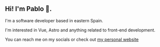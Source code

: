 ## Hi! I'm Pablo 👋.

I'm a software developer based in eastern Spain.

I'm interested in Vue, Astro and anything related to front-end development.

You can reach me on my socials or check out [my personal website](https://pasanflo.es)
